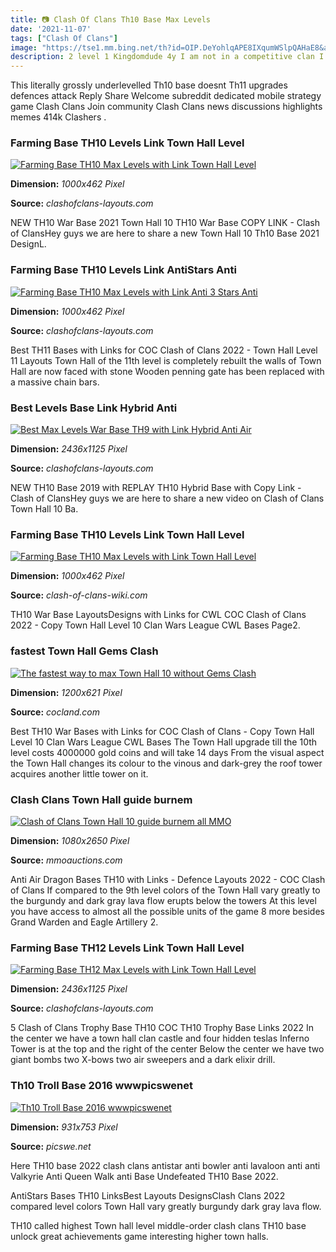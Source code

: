 ```yaml
---
title: 📷 Clash Of Clans Th10 Base Max Levels
date: '2021-11-07'
tags: ["Clash Of Clans"]
image: "https://tse1.mm.bing.net/th?id=OIP.DeYohlqAPE8IXqumWSlpQAHaE8&amp;pid=15.1"
description: 2 level 1 Kingdomdude 4y I am not in a competitive clan I took a CWL base from a death of a th10 youtube video moved the TH into core and some other minor ch
---
```




This literally grossly underlevelled Th10 base doesnt Th11 upgrades defences attack Reply Share Welcome subreddit dedicated mobile strategy game Clash Clans Join community Clash Clans news discussions highlights memes 414k Clashers .



### Farming Base TH10 Levels Link Town Hall Level 

[![Farming Base TH10 Max Levels with Link  Town Hall Level ](https://clashofclans-layouts.com/pics/th10_plans/farm/thumb/th10_farm_130.jpg)](https://clashofclans-layouts.com/pics/th10_plans/farm/thumb/th10_farm_130.jpg)


**Dimension:** _1000x462 Pixel_ 

**Source:** _clashofclans-layouts.com_ 


NEW TH10 War Base 2021 Town Hall 10 TH10 War Base COPY LINK - Clash of ClansHey guys we are here to share a new Town Hall 10 Th10 Base 2021 DesignL.


### Farming Base TH10 Levels Link AntiStars Anti 

[![Farming Base TH10 Max Levels with Link Anti 3 Stars Anti ](https://clashofclans-layouts.com/pics/th10_plans/farm/thumb/th10_farm_141.jpg)](https://clashofclans-layouts.com/pics/th10_plans/farm/thumb/th10_farm_141.jpg)


**Dimension:** _1000x462 Pixel_ 

**Source:** _clashofclans-layouts.com_ 


Best TH11 Bases with Links for COC Clash of Clans 2022 - Town Hall Level 11 Layouts Town Hall of the 11th level is completely rebuilt the walls of Town Hall are now faced with stone Wooden penning gate has been replaced with a massive chain bars.


### Best Levels Base Link Hybrid Anti 

[![Best Max Levels War Base TH9 with Link Hybrid Anti Air ](https://clashofclans-layouts.com/pics/th9_plans/war/original/th9_war_16.jpg)](https://clashofclans-layouts.com/pics/th9_plans/war/original/th9_war_16.jpg)


**Dimension:** _2436x1125 Pixel_ 

**Source:** _clashofclans-layouts.com_ 


NEW TH10 Base 2019 with REPLAY TH10 Hybrid Base with Copy Link - Clash of ClansHey guys we are here to share a new video on Clash of Clans Town Hall 10 Ba.


### Farming Base TH10 Levels Link Town Hall Level 

[![Farming Base TH10 Max Levels with Link  Town Hall Level ](https://clash-of-clans-wiki.com/pics/th10_plans/farm/thumb/th10_farm_272.jpg)](https://clash-of-clans-wiki.com/pics/th10_plans/farm/thumb/th10_farm_272.jpg)


**Dimension:** _1000x462 Pixel_ 

**Source:** _clash-of-clans-wiki.com_ 


TH10 War Base LayoutsDesigns with Links for CWL COC Clash of Clans 2022 - Copy Town Hall Level 10 Clan Wars League CWL Bases Page2.


###  fastest Town Hall Gems Clash 

[![The fastest way to max Town Hall 10 without Gems  Clash ](http://cocland.com/wp-content/uploads/2015/10/max-th10-without-gems.jpg)](http://cocland.com/wp-content/uploads/2015/10/max-th10-without-gems.jpg)


**Dimension:** _1200x621 Pixel_ 

**Source:** _cocland.com_ 


Best TH10 War Bases with Links for COC Clash of Clans - Copy Town Hall Level 10 Clan Wars League CWL Bases The Town Hall upgrade till the 10th level costs 4000000 gold coins and will take 14 days From the visual aspect the Town Hall changes its colour to the vinous and dark-grey the roof tower acquires another little tower on it.


### Clash Clans Town Hall guide burnem 

[![Clash of Clans Town Hall 10 guide  burnem all  MMO ](https://d2b7iykwz672en.cloudfront.net/media/coc-research-town-hall-10.jpg)](https://d2b7iykwz672en.cloudfront.net/media/coc-research-town-hall-10.jpg)


**Dimension:** _1080x2650 Pixel_ 

**Source:** _mmoauctions.com_ 


Anti Air Dragon Bases TH10 with Links - Defence Layouts 2022 - COC Clash of Clans If compared to the 9th level colors of the Town Hall vary greatly to the burgundy and dark gray lava flow erupts below the towers At this level you have access to almost all the possible units of the game 8 more besides Grand Warden and Eagle Artillery 2.


### Farming Base TH12 Levels Link Town Hall Level 

[![Farming Base TH12 Max Levels with Link  Town Hall Level ](https://clashofclans-layouts.com/pics/th12_plans/farm/original/th12_farm_27.jpg)](https://clashofclans-layouts.com/pics/th12_plans/farm/original/th12_farm_27.jpg)


**Dimension:** _2436x1125 Pixel_ 

**Source:** _clashofclans-layouts.com_ 


5 Clash of Clans Trophy Base TH10 COC TH10 Trophy Base Links 2022 In the center we have a town hall clan castle and four hidden teslas Inferno Tower is at the top and the right of the center Below the center we have two giant bombs two X-bows two air sweepers and a dark elixir drill.


### Th10 Troll Base 2016 wwwpicswenet

[![Th10 Troll Base 2016  wwwpicswenet](https://cocbases.com/wp-content/uploads/2017/11/th10-trophy-base.jpg)](https://cocbases.com/wp-content/uploads/2017/11/th10-trophy-base.jpg)


**Dimension:** _931x753 Pixel_ 

**Source:** _picswe.net_ 



Here TH10 base 2022 clash clans antistar anti bowler anti lavaloon anti anti Valkyrie Anti Queen Walk anti Base Undefeated TH10 Base 2022.


AntiStars Bases TH10 LinksBest Layouts DesignsClash Clans 2022 compared level colors Town Hall vary greatly burgundy dark gray lava flow.


TH10 called highest Town hall level middle-order clash clans TH10 base unlock great achievements game interesting higher town halls.




